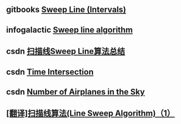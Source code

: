## gitbooks [Sweep Line (Intervals)](https://robinliu.gitbooks.io/leetcode/content/Sweep_Line.html)	



## infogalactic [Sweep line algorithm](https://infogalactic.com/info/Sweep_line_algorithm)

## csdn [扫描线Sweep Line算法总结](https://blog.csdn.net/u013325815/article/details/103957911)

## csdn [Time Intersection](https://blog.csdn.net/u013325815/article/details/103402697)

## csdn [Number of Airplanes in the Sky](https://blog.csdn.net/u013325815/article/details/103388203)

## [[翻译]扫描线算法(Line Sweep Algorithm)（1）](https://blog.csdn.net/LiRewriter/article/details/77512370)